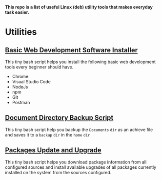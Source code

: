 **This repo is a list of useful Linux (deb) utility tools that makes everyday task easier.**

# Utilities

## **[Basic Web Development Software Installer](https://github.com/vincentiroleh/wdt)**

This tiny bash script helps you install the following basic web development tools every beginner should have. 

  - Chrome
  - Visual Studio Code
  - NodeJs
  - npm
  - Git
  - Postman

## **[Document Directory Backup Script](https://github.com/vincentiroleh/backup)**

This tiny bash script help you backup the `Documents` `dir` as an achieve file and saves it to a `backup` `dir` in the `home` `dir`

## **[Packages Update and Upgrade](https://github.com/vincentiroleh/upug)**

This tiny bash script helps you download package information from all configured sources and install available upgrades of all packages currently installed on the system from the sources configured.
